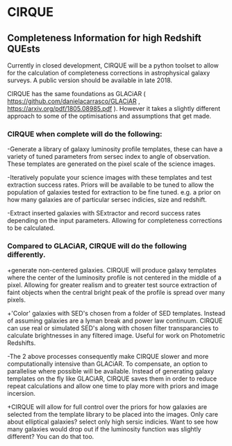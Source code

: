 # CIRQUE

## Completeness Information for high Redshift QUEsts

Currently in closed development, CIRQUE will be a python toolset to allow for the calculation of completeness corrections in astrophysical galaxy surveys. A public version should be available in late 2018.

CIRQUE has the same foundations as GLACiAR ( https://github.com/danielacarrasco/GLACiAR , https://arxiv.org/pdf/1805.08985.pdf ). However it takes a slightly different approach to some of the optimisations and assumptions that get made.

### CIRQUE when complete will do the following:

-Generate a library of galaxy luminosity profile templates, these can have a variety of tuned parameters from sersec index to angle of observation. These templates are generated on the pixel scale of the science images.

-Iteratively populate your science images with these templates and test extraction success rates. Priors will be available to be tuned to allow the population of galaxies tested for extraction to be fine tuned. e.g. a prior on how many galaxies are of particular sersec indicies, size and redshift.

-Extract inserted galaxies with SExtractor and record success rates depending on the input parameters. Allowing for completeness corrections to be calculated.

### Compared to GLACiAR, CIRQUE will do the following differently.

+generate non-centered galaxies. CIRQUE will produce galaxy templates where the center of the luminosity profile is not centered in the middle of a pixel. Allowing for greater realism and to greater test source extraction of faint objects when the central bright peak of the profile is spread over many pixels.

+'Color' galaxies with SED's chosen from a folder of SED templates. Instead of assuming galaxies are a lyman break and power law continuum. CIRQUE can use real or simulated SED's along with chosen filter transparancies to calculate brightnesses in any filtered image. Useful for work on Photometric Redshifts.

-The 2 above processes consequently make CIRQUE slower and more computationally intensive than GLACiAR. To compensate, an option to parallelise where possible will be available. Instead of generating galaxy templates on the fly like GLACiAR, CIRQUE saves them in order to reduce repeat calculations and allow one time to play more with priors and image incersion.

+CIRQUE will allow for full control over the priors for how galaxies are selected from the template library to be placed into the images. Only care about elliptical galaxies? select only high sersic indicies. Want to see how many galaxies would drop out if the luminosity function was slightly different? You can do that too.
